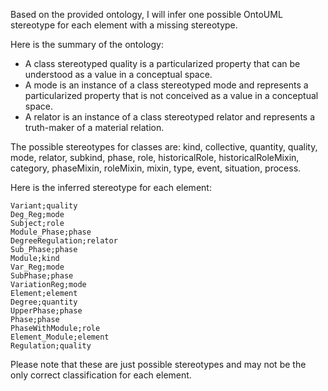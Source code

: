 Based on the provided ontology, I will infer one possible OntoUML stereotype for each element with a missing stereotype.

Here is the summary of the ontology:

* A class stereotyped quality is a particularized property that can be understood as a value in a conceptual space.
* A mode is an instance of a class stereotyped mode and represents a particularized property that is not conceived as a value in a conceptual space.
* A relator is an instance of a class stereotyped relator and represents a truth-maker of a material relation.

The possible stereotypes for classes are: kind, collective, quantity, quality, mode, relator, subkind, phase, role, historicalRole, historicalRoleMixin, category, phaseMixin, roleMixin, mixin, type, event, situation, process.

Here is the inferred stereotype for each element:

```
Variant;quality
Deg_Reg;mode
Subject;role
Module_Phase;phase
DegreeRegulation;relator
Sub_Phase;phase
Module;kind
Var_Reg;mode
SubPhase;phase
VariationReg;mode
Element;element
Degree;quantity
UpperPhase;phase
Phase;phase
PhaseWithModule;role
Element_Module;element
Regulation;quality
```

Please note that these are just possible stereotypes and may not be the only correct classification for each element.